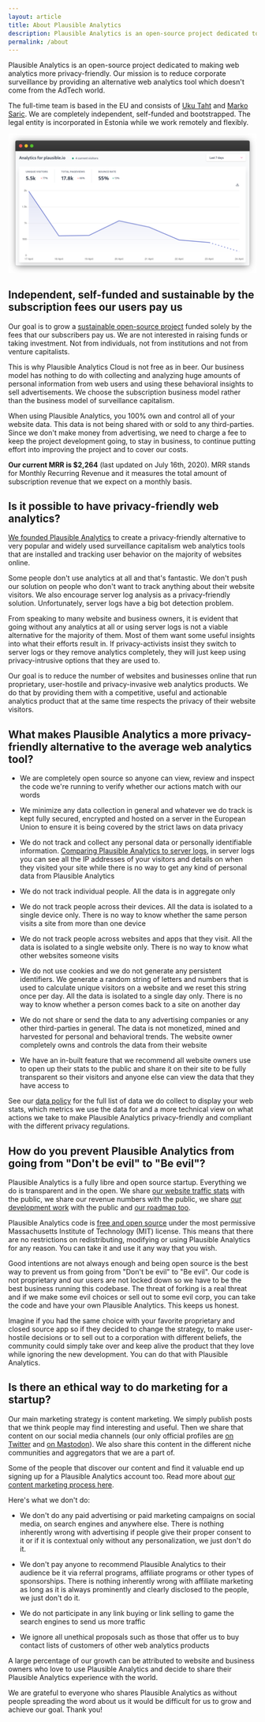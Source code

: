 ```yaml
---
layout: article
title: About Plausible Analytics
description: Plausible Analytics is an open-source project dedicated to making web analytics more privacy-friendly. Our mission is to reduce corporate surveillance by providing an alternative web analytics tool which doesn’t come from the AdTech world. Learn more about us.
permalink: /about
---
```



Plausible Analytics is an open-source project dedicated to making web analytics more privacy-friendly. Our
mission is to reduce corporate surveillance by providing an alternative web analytics tool which doesn't come from the AdTech world.

The full-time team is based in the EU and consists of [Uku Taht](https://twitter.com/ukutaht) and [Marko Saric](https://twitter.com/markosaric).
We are completely independent, self-funded and bootstrapped. The legal entity is incorporated in Estonia while we work remotely and flexibly.

![About Plausible Analytics](/uploads/google-analytics-alternatives.png "About Plausible Analytics")

## Independent, self-funded and sustainable by the subscription fees our users pay us

Our goal is to grow a [sustainable open-source project](https://plausible.io/blog/open-source-funding) funded solely by the fees that our subscribers pay us. We are not interested in raising funds or taking investment. Not from individuals, not from institutions and not from venture capitalists.

This is why Plausible Analytics Cloud is not free as in beer. Our business model has nothing to do with collecting and analyzing huge amounts of personal information from web users and using these behavioral insights to sell advertisements. We choose the subscription business model rather than the business model of surveillance capitalism.

When using Plausible Analytics, you 100% own and control all of your website data. This data is not being shared with or sold to any third-parties. Since we don't make money from advertising, we need to charge a fee to keep the project development going, to stay in business, to continue putting effort into improving the project and to cover our costs.

**Our current MRR is $2,264** (last updated on July 16th, 2020). MRR stands for Monthly Recurring Revenue and it measures the total amount of subscription revenue that we expect on a monthly basis.

## Is it possible to have privacy-friendly web analytics?

[We founded Plausible Analytics](https://plausible.io/blog/the-analytics-tool-i-want) to create a privacy-friendly alternative to very popular and widely used surveillance capitalism web analytics tools that are installed and tracking user behavior on the majority of websites online.

Some people don't use analytics at all and that's fantastic. We don't push our solution on people who don't want to track anything
about their website visitors. We also encourage server log analysis as a privacy-friendly solution. Unfortunately, server logs have a big bot detection problem.

From speaking to many website and business owners, it is evident that going without any analytics at all or using server logs is not a viable alternative for the majority of them. Most of them want some useful insights into what their efforts result in. If privacy-activists insist they switch to server logs or they remove analytics completely, they will just keep using privacy-intrusive options that they are used to.

Our goal is to reduce the number of websites and businesses online that run proprietary, user-hostile and privacy-invasive web analytics products. We do that by providing them with a competitive, useful and actionable analytics product that at the same time respects the privacy of their website visitors.

## What makes Plausible Analytics a more privacy-friendly alternative to the average web analytics tool?

* We are completely open source so anyone can view, review and inspect the code we're running to verify whether our actions match with our words

* We minimize any data collection in general and whatever we do track is kept fully secured, encrypted and hosted on a server in the European Union to ensure it is being covered by the strict laws on data privacy

* We do not track and collect any personal data or personally identifiable information. [Comparing Plausible Analytics to server logs](https://plausible.io/blog/server-log-analysis), in server logs you can see all the IP addresses of your visitors and details on when they visited your site while there is no way to get any kind of personal data from Plausible Analytics

* We do not track individual people. All the data is in aggregate only

* We do not track people across their devices. All the data is isolated to a single device only. There is no way to know whether the same person visits a site from more than one device

* We do not track people across websites and apps that they visit. All the data is isolated to a single website only. There is no way to know what other websites someone visits

* We do not use cookies and we do not generate any persistent identifiers. We generate a random string of letters and numbers that is used to calculate unique visitors on a website and we reset this string once per day. All the data is isolated to a single day only. There is no way to know whether a person comes back to a site on another day

* We do not share or send the data to any advertising companies or any other third-parties in general. The data is not monetized, mined and harvested for personal and behavioral trends. The website owner completely owns and controls the data from their website

* We have an in-built feature that we recommend all website owners use to open up their stats to the public and share it on their site to be fully transparent so their visitors and anyone else can view the data that they have access to

See our [data policy](https://plausible.io/data-policy) for the full list of data we do collect to display your web stats, which metrics we use the data for and a more technical view on what actions we take to make Plausible Analytics privacy-friendly and compliant with the different privacy regulations.

## How do you prevent Plausible Analytics from going from "Don't be evil" to "Be evil"?

Plausible Analytics is a fully libre and open source startup. Everything we do is transparent and in the open. We share [our website traffic stats](https://plausible.io/plausible.io) with the public, we share our revenue numbers with the public, we share [our development work](https://github.com/plausible/analytics/issues) with the public and [our roadmap too](https://plausible.io/roadmap).

Plausible Analytics code is [free and open source](https://github.com/plausible/analytics/) under the most permissive Massachusetts Institute of Technology (MIT) license. This means that there are no restrictions on redistributing, modifying or using Plausible Analytics for any reason. You can take it and use it any way that you wish.

Good intentions are not always enough and being open source is the best way to prevent us from going from "Don't be evil" to "Be evil". Our code is not proprietary and our users are not locked down so we have to be the best business running this codebase. The threat of forking is a real threat and if we make some evil choices or sell out to some evil corp, you can take the code and have your own Plausible Analytics. This keeps us honest.

Imagine if you had the same choice with your favorite proprietary and closed source app so if they decided to change the strategy, to make user-hostile decisions or to sell out to a corporation with different beliefs, the community could simply take over and keep alive the product that they love while ignoring the new development. You can do that with Plausible Analytics.

## Is there an ethical way to do marketing for a startup?

Our main marketing strategy is content marketing. We simply publish posts that we think people may find interesting and useful. Then we share that content on our social media channels (our only official profiles are [on Twitter](https://twitter.com/plausiblehq) and [on Mastodon](https://fosstodon.org/@plausible)). We also share this content in the different niche communities and aggregators that we are a part of.

Some of the people that discover our content and find it valuable end up signing up for a Plausible Analytics account too. Read more about [our content marketing process here](https://plausible.io/blog/blog-post-changed-my-startup).

Here's what we don't do:

* We don't do any paid advertising or paid marketing campaigns on social media, on search engines and anywhere else. There is nothing inherently wrong with advertising if people give their proper consent to it or if it is contextual only without any personalization, we just don't do it.

* We don't pay anyone to recommend Plausible Analytics to their audience be it via referral programs, affiliate programs or other types of sponsorships. There is nothing inherently wrong with affiliate marketing as long as it is always prominently and clearly disclosed to the people, we just don't do it.

* We do not participate in any link buying or link selling to game the search engines to send us more traffic

* We ignore all unethical proposals such as those that offer us to buy contact lists of customers of other web analytics products

A large percentage of our growth can be attributed to website and business owners who love to use Plausible Analytics and decide to share their Plausible Analytics experience with the world.

We are grateful to everyone who shares Plausible Analytics as without people spreading the word about us it would be difficult for us to grow and achieve our goal. Thank you!
